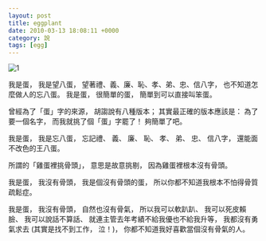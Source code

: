 ```yaml
---
layout: post
title: eggplant
date: 2010-03-13 18:08:11 +0000
category: 說
tags: [egg]
---
```


![1](/blog/assets/images/2010/eggegg.jpg)

我是蛋，
我是望八蛋，
望著禮、義、廉、恥、孝、弟、忠、信八字，
也不知道怎麼做人的忘八蛋。
我是蛋，
很簡單的蛋，
簡單到可以直接叫笨蛋。

曾經為了「蛋」字的來源，
胡謅說有八種版本；
其實最正確的版本應該是：
為了要一個名字，
而我就挑了個「蛋」字罷了！
夠簡單了吧。

我是蛋，
我是忘八蛋，
忘記禮、 義、 廉、 恥、 孝、 弟、 忠、 信八字，
還能面不改色的王八蛋。

所謂的「雞蛋裡挑骨頭」，
意思是故意挑剔，
因為雞蛋裡根本沒有骨頭。

我是蛋，
我沒有骨頭，
我是個沒有骨頭的蛋，
所以你都不知道我根本不怕得骨質疏鬆症。

我是蛋，
我沒有骨頭，
自然也沒有骨氣，
所以我可以軟趴趴、
我可以死皮賴臉、
我可以說話不算話、
就連主管去年考績不給我優也不給我升等，
我都沒有勇氣求去 (其實是找不到工作， 泣！)，
你都不知道我好喜歡當個沒有骨氣的人。
